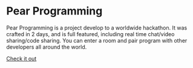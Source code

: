 # Pear Programming

Pear Programming is a project develop to a worldwide hackathon. It was crafted in 2 days, and is full featured, including real time chat/video sharing/code sharing.
You can enter a room and pair program with other developers all around the world.

[Check it out](http://ss15-this-is-sparta.divshot.io)
